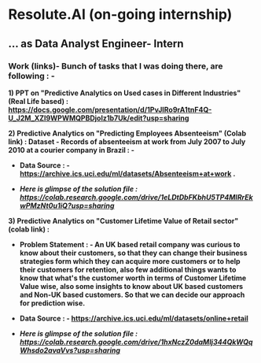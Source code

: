# **Resolute.AI (on-going internship)**
## **... as Data Analyst Engineer- Intern**


### **Work (links)- Bunch of tasks that I was doing there, are following : -** 

**1) PPT on "Predictive Analytics on Used cases in Different Industries" (Real Life based) : https://docs.google.com/presentation/d/1PvJIRo9rA1tnF4Q-U_J2M_XZI9WPWMQPBDjolz1b7Uk/edit?usp=sharing**

**2) Predictive Analytics on "Predicting Employees Absenteeism" (Colab link) : Dataset - Records of absenteeism at work from July 2007 to July 2010 at a courier company in Brazil : -** 

* **Data Source : - https://archive.ics.uci.edu/ml/datasets/Absenteeism+at+work .**

* ***Here is glimpse of the solution file : https://colab.research.google.com/drive/1eLDtDbFKbhU5TP4MlRrEkwPMzNt0u1iQ?usp=sharing***

**3) Predictive Analytics on "Customer Lifetime Value of Retail sector" (colab link) :** 

* **Problem Statement : - An UK based retail company was curious to know about their customers, so that they can change their business strategies form which they can acquire more customers or to help their customers for retention, also few additional things wants to know that what's the customer worth in terms of Customer Lifetime Value wise, also some insights to know about UK based customers and Non-UK based customers. So that we can decide our approach for prediction wise.**

* **Data Source : -  https://archive.ics.uci.edu/ml/datasets/online+retail**

* ***Here is glimpse of the solution file : https://colab.research.google.com/drive/1hxNczZ0daMIj344QkWQqWhsdo2avaVvs?usp=sharing***
